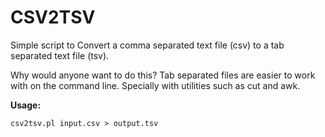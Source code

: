 # CSV2TSV
Simple script to Convert a comma separated text file (csv) to a tab separated text file (tsv).

Why would anyone want to do this? Tab separated files are easier to work with on the command line. Specially with utilities such as cut and awk.

**Usage:**

```
csv2tsv.pl input.csv > output.tsv
```
